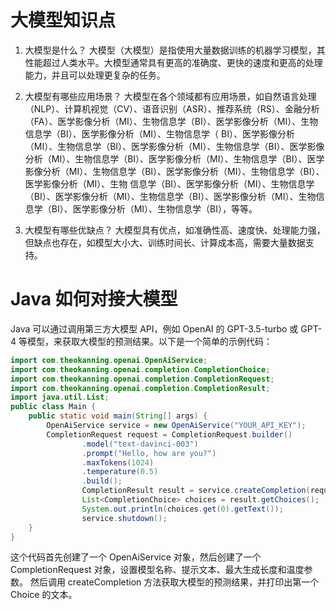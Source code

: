 
# 大模型知识点
1. 大模型是什么？
大模型（大模型）是指使用大量数据训练的机器学习模型，其性能超过人类水平。大模型通常具有更高的准确度、更快的速度和更高的处理能力，并且可以处理更复杂的任务。
2. 大模型有哪些应用场景？
大模型在各个领域都有应用场景，如自然语言处理（NLP）、计算机视觉（CV）、语音识别（ASR）、推荐系统（RS）、金融分析（FA）、医学影像分析（MI）、生物信息学（BI）、医学影像分析（MI）、生物信息学（BI）、医学影像分析（MI）、生物信息学（
   BI）、医学影像分析（MI）、生物信息学（BI）、医学影像分析（MI）、生物信息学（BI）、医学影像分析（MI）、生物信息学（BI）、医学影像分析（MI）、生物信息学（BI）、医学影像分析（MI）、生物信息学（BI）、医学影像分析（MI）、生物信息学（BI）、医学影像分析（MI）、生物
   信息学（BI）、医学影像分析（MI）、生物信息学（BI）、医学影像分析（MI）、生物信息学（BI）、医学影像分析（MI）、生物信息学（BI）、医学影像分析（MI）、生物信息学（BI），等等。
   
3. 大模型有哪些优缺点？
大模型具有优点，如准确性高、速度快、处理能力强，但缺点也存在，如模型大小大、训练时间长、计算成本高，需要大量数据支持。


# Java 如何对接大模型
Java 可以通过调用第三方大模型 API，例如 OpenAI 的 GPT-3.5-turbo 或 GPT-4 等模型，来获取大模型的预测结果。以下是一个简单的示例代码：
```java
import com.theokanning.openai.OpenAiService;
import com.theokanning.openai.completion.CompletionChoice;
import com.theokanning.openai.completion.CompletionRequest;
import com.theokanning.openai.completion.CompletionResult;
import java.util.List;
public class Main {
    public static void main(String[] args) {    
        OpenAiService service = new OpenAiService("YOUR_API_KEY");
        CompletionRequest request = CompletionRequest.builder()
                .model("text-davinci-003")  
                .prompt("Hello, how are you?")
                .maxTokens(1024)
                .temperature(0.5)
                .build();
                CompletionResult result = service.createCompletion(request);
                List<CompletionChoice> choices = result.getChoices();
                System.out.println(choices.get(0).getText());
                service.shutdown();
    }
}
```

这个代码首先创建了一个 OpenAiService 对象，然后创建了一个 CompletionRequest 对象，设置模型名称、提示文本、最大生成长度和温度参数。
然后调用 createCompletion 方法获取大模型的预测结果，并打印出第一个 Choice 的文本。